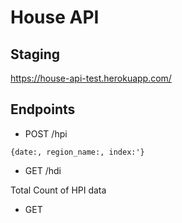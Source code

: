 # House API

## Staging
https://house-api-test.herokuapp.com/

## Endpoints

- POST /hpi

`{date:, region_name:, index:'}`
- GET /hdi

Total Count of HPI data
- GET

